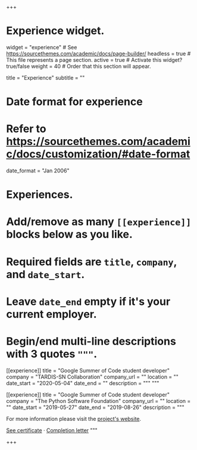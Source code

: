 +++
# Experience widget.
widget = "experience"  # See https://sourcethemes.com/academic/docs/page-builder/
headless = true  # This file represents a page section.
active = true  # Activate this widget? true/false
weight = 40  # Order that this section will appear.

title = "Experience"
subtitle = ""

# Date format for experience
#   Refer to https://sourcethemes.com/academic/docs/customization/#date-format
date_format = "Jan 2006"

# Experiences.
#   Add/remove as many `[[experience]]` blocks below as you like.
#   Required fields are `title`, `company`, and `date_start`.
#   Leave `date_end` empty if it's your current employer.
#   Begin/end multi-line descriptions with 3 quotes `"""`.
[[experience]]
  title = "Google Summer of Code student developer"
  company = "TARDIS-SN Collaboration"
  company_url = ""
  location = ""
  date_start = "2020-05-04"
  date_end = ""
  description = """
  """

[[experience]]
  title = "Google Summer of Code student developer"
  company = "The Python Software Foundation"
  company_url = ""
  location = ""
  date_start = "2019-05-27"
  date_end = "2019-08-26"
  description = """

  For more information please visit the [project's website](https://epassaro.github.io/gsoc19).
  
  [See certificate](files/certificate-gsoc19.pdf)  &#183;
  [Completion letter](files/completion-letter-gsoc19.pdf)
  """

+++
